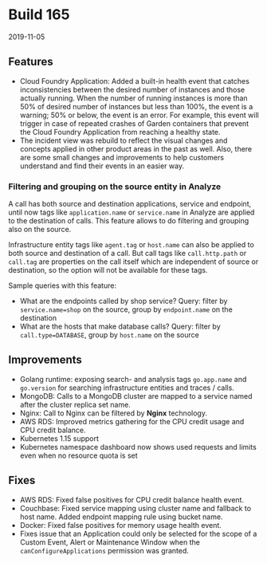 # Build 165

2019-11-05

## Features

- Cloud Foundry Application: Added a built-in health event that catches inconsistencies between the desired number of instances and those actually running. When the number of running instances is more than 50% of desired number of instances but less than 100%, the event is a warning; 50% or below, the event is an error. For example, this event will trigger in case of repeated crashes of Garden containers that prevent the Cloud Foundry Application from reaching a healthy state.
- The incident view was rebuild to reflect the visual changes and concepts applied in other product areas in the past as well. Also, there are some small changes and improvements to help customers understand and find their events in an easier way.

### Filtering and grouping on the source entity in Analyze
A call has both source and destination applications, service and endpoint, until now tags like `application.name` or `service.name` in Analyze are applied to the destination of calls. This feature allows to do filtering and grouping also on the source.

Infrastructure entity tags like `agent.tag` or `host.name` can also be applied to both source and destination of a call. But call tags like `call.http.path` or `call.tag` are properties on the call itself which are independent of source or destination, so the option will not be available for these tags.

Sample queries with this feature:
- What are the endpoints called by shop service? Query: filter by `service.name=shop` on the source, group by `endpoint.name` on the destination
- What are the hosts that make database calls? Query: filter by `call.type=DATABASE`, group by `host.name` on the source

## Improvements

- Golang runtime: exposing search- and analysis tags `go.app.name` and `go.version` for searching infrastructure
    entities and traces / calls.
- MongoDB: Calls to a MongoDB cluster are mapped to a service named after the cluster replica set name.
- Nginx: Call to Nginx can be filtered by **Nginx** technology.
- AWS RDS: Improved metrics gathering for the CPU credit usage and CPU credit balance.
- Kubernetes 1.15 support
- Kubernetes namespace dashboard now shows used requests and limits even when no resource quota is set

## Fixes

- AWS RDS: Fixed false positives for CPU credit balance health event.
- Couchbase: Fixed service mapping using cluster name and fallback to host name. Added endpoint mapping rule using bucket name.
- Docker: Fixed false positives for memory usage health event.
- Fixes issue that an Application could only be selected for the scope of a Custom Event, Alert or Maintenance Window when the `canConfigureApplications` permission was granted.
